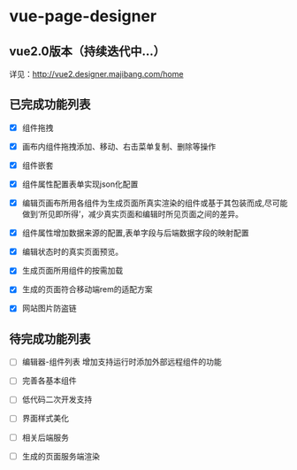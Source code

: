 # vue-page-designer

## vue2.0版本（持续迭代中...）

详见：http://vue2.designer.majibang.com/home

## 已完成功能列表

- [x] 组件拖拽

- [x] 画布内组件拖拽添加、移动、右击菜单复制、删除等操作

- [x] 组件嵌套

- [x] 组件属性配置表单实现json化配置

- [x] 编辑页画布所用各组件为生成页面所真实渲染的组件或基于其包装而成,尽可能做到‘所见即所得’，减少真实页面和编辑时所见页面之间的差异。

- [x] 组件属性增加数据来源的配置,表单字段与后端数据字段的映射配置

- [X] 编辑状态时的真实页面预览。

- [x] 生成页面所用组件的按需加载

- [x] 生成的页面符合移动端rem的适配方案

- [x] 网站图片防盗链

## 待完成功能列表
  
 - [ ] 编辑器-组件列表 增加支持运行时添加外部远程组件的功能

 - [ ] 完善各基本组件

 - [ ] 低代码二次开发支持
 
 - [ ] 界面样式美化

 - [ ] 相关后端服务

 - [ ] 生成的页面服务端渲染

 